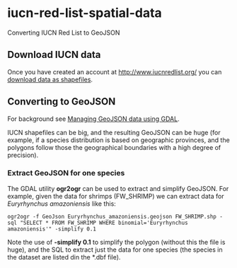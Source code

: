 # iucn-red-list-spatial-data
Converting IUCN Red List to GeoJSON

## Download IUCN data
Once you have created an account at http://www.iucnredlist.org/ you can [download data as shapefiles](http://www.iucnredlist.org/technical-documents/spatial-data).

## Converting to GeoJSON

For background see [Managing GeoJSON data using GDAL](https://savaslabs.com/2015/05/25/manage-geojson.html).

IUCN shapefiles can be big, and the resulting GeoJSON can be huge (for example, if a species distribution is based on geographic provinces, and the polygons follow those the geographical boundaries with a high degree of precision).

### Extract GeoJSON for one species

The GDAL utility **ogr2ogr** can be used to extract and simplify GeoJSON. For example, given the data for shrimps (FW_SHRIMP) we can extract data for *Euryrhynchus amazoniensis* like this:

```
ogr2ogr -f GeoJson Euryrhynchus_amazoniensis.geojson FW_SHRIMP.shp -sql "SELECT * FROM FW_SHRIMP WHERE binomial='Euryrhynchus amazoniensis'" -simplify 0.1
```

Note the use of **-simplify 0.1** to simplify the polygon (without this the file is huge), and the SQL to extract just the data for one species (the species in the dataset are listed din the *.dbf file).




